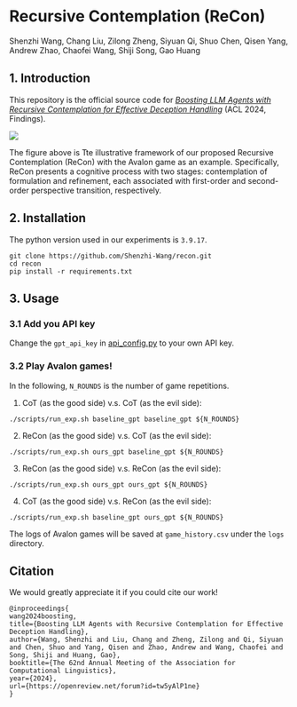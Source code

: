 # Recursive Contemplation (ReCon)

Shenzhi Wang, Chang Liu, Zilong Zheng, Siyuan Qi, Shuo Chen, Qisen Yang, Andrew Zhao, Chaofei Wang, Shiji Song, Gao Huang

## 1. Introduction

This repository is the official source code for [*Boosting LLM Agents with Recursive Contemplation for Effective Deception Handling*](https://openreview.net/forum?id=tw5yAlP1ne) (ACL 2024, Findings). 

![](imgs/teaser.png)

The figure above is Tte illustrative framework of our proposed Recursive Contemplation (ReCon) with the Avalon game as an example. Specifically, ReCon presents a cognitive process with two stages: contemplation of formulation and refinement, each associated with first-order and second-order perspective transition, respectively.

## 2. Installation

The python version used in our experiments is `3.9.17`.

```
git clone https://github.com/Shenzhi-Wang/recon.git
cd recon
pip install -r requirements.txt 
```

## 3. Usage

### 3.1 Add you API key

Change the `gpt_api_key` in [api_config.py](api_config.py) to your own API key.

### 3.2 Play Avalon games!

In the following, `N_ROUNDS` is the number of game repetitions.

1. CoT (as the good side) v.s. CoT (as the evil side):

```
./scripts/run_exp.sh baseline_gpt baseline_gpt ${N_ROUNDS}
```

2. ReCon (as the good side) v.s. CoT (as the evil side):

```
./scripts/run_exp.sh ours_gpt baseline_gpt ${N_ROUNDS}
```

3. ReCon (as the good side) v.s. ReCon (as the evil side):

```
./scripts/run_exp.sh ours_gpt ours_gpt ${N_ROUNDS}
```

4. CoT (as the good side) v.s. ReCon (as the evil side):

```
./scripts/run_exp.sh baseline_gpt ours_gpt ${N_ROUNDS}
```

The logs of Avalon games will be saved at `game_history.csv` under the `logs` directory.


## Citation
We would greatly appreciate it if you could cite our work!

```
@inproceedings{
wang2024boosting,
title={Boosting LLM Agents with Recursive Contemplation for Effective Deception Handling},
author={Wang, Shenzhi and Liu, Chang and Zheng, Zilong and Qi, Siyuan and Chen, Shuo and Yang, Qisen and Zhao, Andrew and Wang, Chaofei and Song, Shiji and Huang, Gao},
booktitle={The 62nd Annual Meeting of the Association for Computational Linguistics},
year={2024},
url={https://openreview.net/forum?id=tw5yAlP1ne}
}
```